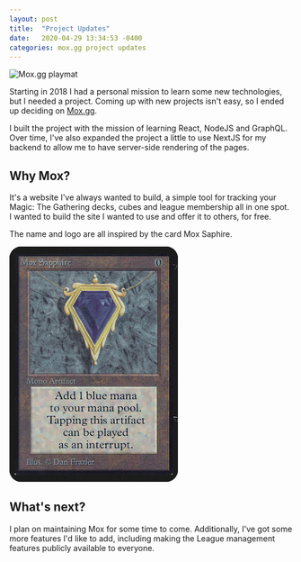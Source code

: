 ```yaml
---
layout: post
title:  "Project Updates"
date:   2020-04-29 13:34:53 -0400
categories: mox.gg project updates
---
```

![Mox.gg playmat](/assets/playmat.png)

Starting in 2018 I had a personal mission to learn some new technologies, but I needed a project. Coming up with new projects isn't easy, so I ended up deciding on [Mox.gg](https://mox.gg).

I built the project with the mission of learning React, NodeJS and GraphQL. Over time, I've also expanded the project a little to use NextJS for my backend to allow me to have server-side rendering of the pages.

## Why Mox?

It's a website I've always wanted to build, a simple tool for tracking your Magic: The Gathering decks, cubes and league membership all in one spot. I wanted to build the site I wanted to use and offer it to others, for free.

The name and logo are all inspired by the card Mox Saphire.

![Mox Saphire](/assets/lea-265-mox-sapphire.jpg)

## What's next?

I plan on maintaining Mox for some time to come. Additionally, I've got some more features I'd like to add, including making the League management features publicly available to everyone.
